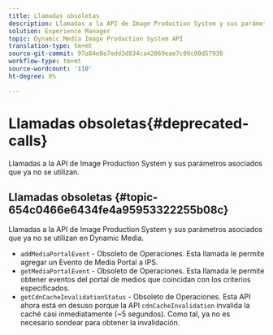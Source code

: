 ```yaml
---
title: Llamadas obsoletas
description: Llamadas a la API de Image Production System y sus parámetros asociados que ya no se utilizan en Dynamic Media.
solution: Experience Manager
topic: Dynamic Media Image Production System API
translation-type: tm+mt
source-git-commit: 97a84e8e7edd3d834ca42069eae7c09c00d57938
workflow-type: tm+mt
source-wordcount: '110'
ht-degree: 0%

---
```



# Llamadas obsoletas{#deprecated-calls}

Llamadas a la API de Image Production System y sus parámetros asociados que ya no se utilizan.

## Llamadas obsoletas {#topic-654c0466e6434fe4a95953322255b08c}

Llamadas a la API de Image Production System y sus parámetros asociados que ya no se utilizan en Dynamic Media.

* `addMediaPortalEvent` - Obsoleto de Operaciones. Esta llamada le permite agregar un Evento de Media Portal a IPS.
* `getMediaPortalEvent` - Obsoleto de Operaciones. Esta llamada le permite obtener eventos del portal de medios que coincidan con los criterios especificados.
* `getCdnCacheInvalidationStatus` - Obsoleto de Operaciones. Esta API ahora está en desuso porque la API `cdnCacheInvalidation` invalida la caché casi inmediatamente (~5 segundos). Como tal, ya no es necesario sondear para obtener la invalidación.

